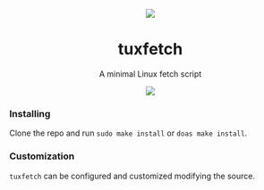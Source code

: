 <p align="center">
    <img src="https://github.com/alonely0/jfetch/preview.png" />
    
</p>

<h1 align="center">tuxfetch</h1>
<p align="center">A minimal Linux fetch script</p>

<p align="center">
<a href="./license"><img src="https://img.shields.io/github/license/Jimmysit0/jfetch?style=for-the-badge&logo=appveyor"></a>
</p>

### Installing
Clone the repo and run `sudo make install` or `doas make install`.

### Customization
`tuxfetch` can be configured and customized modifying the source.
